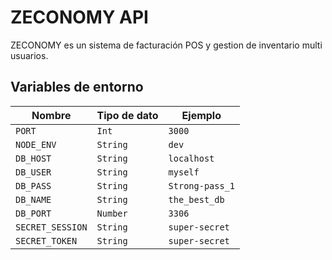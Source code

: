# ZECONOMY API

ZECONOMY es un sistema de facturación POS y gestion de inventario multi usuarios.

## Variables de entorno  
  
|   Nombre      |   Tipo de dato    |       Ejemplo     |
|---------------|-------------------|-------------------|
|   `PORT`      |   `Int`           |   `3000`          |
|   `NODE_ENV`  |   `String`        |   `dev`           |
|   `DB_HOST`   |   `String`        |   `localhost`     |
|   `DB_USER`   |   `String`        |   `myself`        |
|   `DB_PASS`   |   `String`        |   `Strong-pass_1` |
|   `DB_NAME`   |   `String`        |   `the_best_db`   |
|   `DB_PORT`   |   `Number`        |   `3306`          |
|   `SECRET_SESSION` | `String`     |   `super-secret`  |
|   `SECRET_TOKEN`   | `String`     |   `super-secret`  |